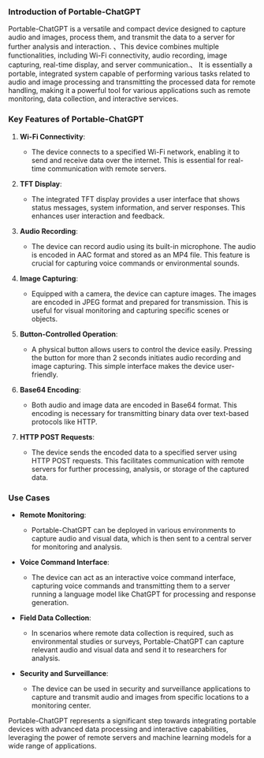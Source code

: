 ### Introduction of Portable-ChatGPT

Portable-ChatGPT is a versatile and compact device designed to capture audio and images, process them, and transmit the data to a server for further analysis and interaction. 、This device combines multiple functionalities, including Wi-Fi connectivity, audio recording, image capturing, real-time display, and server communication.、 It is essentially a portable, integrated system capable of performing various tasks related to audio and image processing and transmitting the processed data for remote handling, making it a powerful tool for various applications such as remote monitoring, data collection, and interactive services.

### Key Features of Portable-ChatGPT

1. **Wi-Fi Connectivity**:
   - The device connects to a specified Wi-Fi network, enabling it to send and receive data over the internet. This is essential for real-time communication with remote servers.

2. **TFT Display**:
   - The integrated TFT display provides a user interface that shows status messages, system information, and server responses. This enhances user interaction and feedback.

3. **Audio Recording**:
   - The device can record audio using its built-in microphone. The audio is encoded in AAC format and stored as an MP4 file. This feature is crucial for capturing voice commands or environmental sounds.

4. **Image Capturing**:
   - Equipped with a camera, the device can capture images. The images are encoded in JPEG format and prepared for transmission. This is useful for visual monitoring and capturing specific scenes or objects.

5. **Button-Controlled Operation**:
   - A physical button allows users to control the device easily. Pressing the button for more than 2 seconds initiates audio recording and image capturing. This simple interface makes the device user-friendly.

6. **Base64 Encoding**:
   - Both audio and image data are encoded in Base64 format. This encoding is necessary for transmitting binary data over text-based protocols like HTTP.

7. **HTTP POST Requests**:
   - The device sends the encoded data to a specified server using HTTP POST requests. This facilitates communication with remote servers for further processing, analysis, or storage of the captured data.

### Use Cases

- **Remote Monitoring**:
  - Portable-ChatGPT can be deployed in various environments to capture audio and visual data, which is then sent to a central server for monitoring and analysis.

- **Voice Command Interface**:
  - The device can act as an interactive voice command interface, capturing voice commands and transmitting them to a server running a language model like ChatGPT for processing and response generation.

- **Field Data Collection**:
  - In scenarios where remote data collection is required, such as environmental studies or surveys, Portable-ChatGPT can capture relevant audio and visual data and send it to researchers for analysis.

- **Security and Surveillance**:
  - The device can be used in security and surveillance applications to capture and transmit audio and images from specific locations to a monitoring center.

Portable-ChatGPT represents a significant step towards integrating portable devices with advanced data processing and interactive capabilities, leveraging the power of remote servers and machine learning models for a wide range of applications.